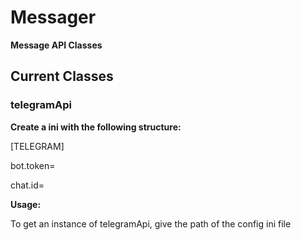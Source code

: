 # Messager
**Message API Classes**

## Current Classes

### telegramApi
**Create a ini with the following structure:**

[TELEGRAM]

bot.token=

chat.id=

**Usage:**

To get an instance of telegramApi, give the path of the config ini file